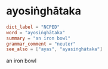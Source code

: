 # ayosiṅghātaka

``` toml
dict_label = "NCPED"
word = "ayosiṅghātaka"
summary = "an iron bowl"
grammar_comment = "neuter"
see_also = ["ayas", "ayasiṅghātaka"]
```

an iron bowl

